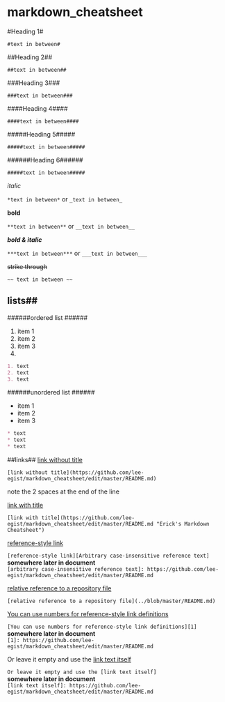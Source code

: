 # markdown_cheatsheet

#Heading 1#

``#text in between#``

##Heading 2##

``##text in between##``

###Heading 3###

``###text in between###``

####Heading 4####

``####text in between####``

#####Heading 5#####

``#####text in between#####``

######Heading 6######

``#####text in between#####``

*italic*

``*text in between*`` or ``_text in between_``

**bold**

``**text in between**`` or ``__text in between__``


***bold & italic*** 

``***text in between***`` or ``___text in between___``

~~strike through~~

``~~ text in between ~~``

## lists##

######ordered list ######
1. item 1
2. item 2
3. item 3
4. 

```md
1. text
2. text
3. text
```

######unordered list ######
* item 1
* item 2
* item 3
 
```md
* text
* text
* text
```
##links##
[link without title](https://github.com/lee-egist/markdown_cheatsheet/edit/master/README.md)

``[link without title](https://github.com/lee-egist/markdown_cheatsheet/edit/master/README.md)``

note the 2 spaces at the end of the line

[link with title](https://github.com/lee-egist/markdown_cheatsheet/edit/master/README.md "Erick's Markdown Cheatsheet")

``[link with title](https://github.com/lee-egist/markdown_cheatsheet/edit/master/README.md "Erick's Markdown Cheatsheet")``

[reference-style link][Arbitrary case-insensitive reference text]

``[reference-style link][Arbitrary case-insensitive reference text]``  
 **somewhere later in document**  
``[arbitrary case-insensitive reference text]: https://github.com/lee-egist/markdown_cheatsheet/edit/master/README.md``

[relative reference to a repository file](../blob/master/README.md)

``[relative reference to a repository file](../blob/master/README.md)``

[You can use numbers for reference-style link definitions][1]

``[You can use numbers for reference-style link definitions][1]``  
 **somewhere later in document**  
``[1]: https://github.com/lee-egist/markdown_cheatsheet/edit/master/README.md``

Or leave it empty and use the [link text itself]

``Or leave it empty and use the [link text itself]``  
 **somewhere later in document**  
``[link text itself]: https://github.com/lee-egist/markdown_cheatsheet/edit/master/README.md``

[arbitrary case-insensitive reference text]: https://github.com/lee-egist/markdown_cheatsheet/edit/master/README.md
[1]: https://github.com/lee-egist/markdown_cheatsheet/edit/master/README.md
[link text itself]: https://github.com/lee-egist/markdown_cheatsheet/edit/master/README.md


